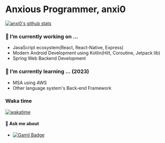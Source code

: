 # Anxious Programmer, anxi0

<!--START_SECTION:waka-->
<!--END_SECTION:waka-->

[![anxi0's github stats](https://github-readme-stats.vercel.app/api?username=anxi0&show_icons=true&theme=radical)](#)

<!--
[![Top Langs](https://github-readme-stats.vercel.app/api/top-langs/?username=Choi-YeonJin&layout=compact)](#)-->
  
### 🔭 I’m currently working on ...
- JavaScript ecosystem(React, React-Native, Express)
- Modern Android Development using Kotlin(Hilt, Coroutine, Jetpack lib)
- Spring Web Backend Development

### 🌱 I’m currently learning ... (2023)
- MSA using AWS
- Other language system's Back-end Framework

### Waka time
[![wakatime](https://wakatime.com/badge/user/d89a9cfe-a47a-4732-8834-7a43d1cf4b73.svg)](https://wakatime.com/@d89a9cfe-a47a-4732-8834-7a43d1cf4b73)

#### 💬 Ask me about
- [![Gamil Badge](http://img.shields.io/badge/-Gmail-informational?style=flat-square&logo=Gmail&logoColor=white&link=mailto:jjw01040@gamil.com)](mailto:jjw0104@gmail.com)
